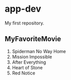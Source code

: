 # app-dev
My first repository.
## MyFavoriteMovie
1. Spiderman No Way Home
2. Mission Impossible
3. After Everything
4. Heart of Stone
5. Red Notice
